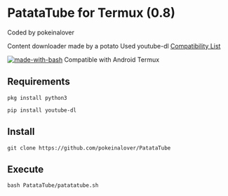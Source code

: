 # PatataTube for Termux (0.8)

Coded by pokeinalover

Content downloader made by a potato
Used youtube-dl
[Compatibility List](https://ytdl-org.github.io/youtube-dl/supportedsites.html)

[![made-with-bash](https://img.shields.io/badge/Made%20with-Bash-1f425f.svg)](https://www.gnu.org/software/bash/) Compatible with Android Termux
## Requirements
    pkg install python3

    pip install youtube-dl

## Install

    git clone https://github.com/pokeinalover/PatataTube
## Execute
    bash PatataTube/patatatube.sh

